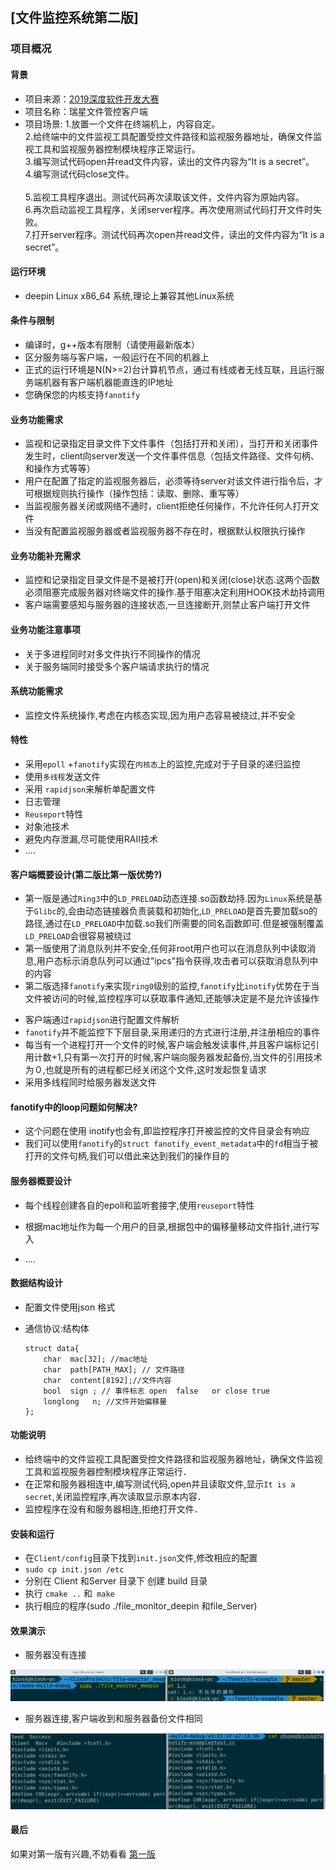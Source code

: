 ## [文件监控系统第二版]

### 项目概况

#### 背景

* 项目来源：[2019深度软件开发大赛](https://www.deepin.org/devcon-2019/topic)
* 项目名称：瑞星文件管控客户端
* 项目场景:
1.放置一个文件在终端机上，内容自定。<br>
2.给终端中的文件监视工具配置受控文件路径和监视服务器地址，确保文件监视工具和监视服务器控制模块程序正常运行。<br>
3.编写测试代码open并read文件内容，读出的文件内容为“It is a secret”。<br>
4.编写测试代码close文件。<br>  
5.监视工具程序退出。测试代码再次读取该文件，文件内容为原始内容。 <br>
6.再次启动监视工具程序，关闭server程序。再次使用测试代码打开文件时失败。 <br>
7.打开server程序。测试代码再次open并read文件，读出的文件内容为“It is a secret”。 <br>


#### 运行环境

* deepin Linux x86_64 系统,理论上兼容其他Linux系统

#### 条件与限制

* 编译时，g++版本有限制（请使用最新版本）
* 区分服务端与客户端，一般运行在不同的机器上
* 正式的运行环境是N(N>=2)台计算机节点，通过有线或者无线互联，且运行服务端机器有客户端机器能直连的IP地址
* 您确保您的内核支持`fanotify`

#### 业务功能需求

* 监视和记录指定目录文件下文件事件（包括打开和关闭），当打开和关闭事件发生时，client向server发送一个文件事件信息（包括文件路径、文件句柄、和操作方式等等）
* 用户在配置了指定的监视服务器后，必须等待server对该文件进行指令后，才可根据规则执行操作（操作包括：读取、删除、重写等）
* 当监视服务器关闭或网络不通时，client拒绝任何操作，不允许任何人打开文件
* 当没有配置监视服务器或者监视服务器不存在时，根据默认权限执行操作

#### 业务功能补充需求

* 监控和记录指定目录文件是不是被打开(open)和关闭(close)状态.这两个函数必须阻塞完成服务器对终端文件的操作.基于阻塞决定利用HOOK技术劫持调用
* 客户端需要感知与服务器的连接状态,一旦连接断开,则禁止客户端打开文件


#### 业务功能注意事项
* 关于多进程同时对多文件执行不同操作的情况
* 关于服务端同时接受多个客户端请求执行的情况

#### 系统功能需求

* 监控文件系统操作,考虑在内核态实现,因为用户态容易被绕过,并不安全



#### 特性

-  采用`epoll` +`fanotify`实现在`内核态`上的监控,完成对于子目录的递归监控
- 使用`多线程`发送文件
- 采用 `rapidjson`来解析单配置文件
- 日志管理
- `Reuseport`特性
- 对象池技术
- 避免内存泄漏,尽可能使用RAII技术
- ....





#### 客户端概要设计(第二版比第一版优势?)

* 第一版是通过`Ring3`中的`LD_PRELOAD`动态连接.so函数劫持.因为`Linux`系统是基于`Glibc`的,会由动态链接器负责装载和初始化,`LD_PRELOAD`是首先要加载so的路径,通过在`LD_PRELOAD`中加载.so我们所需要的同名函数即可.但是被强制覆盖`LD_PRELOAD`会很容易被绕过
* 第一版使用了消息队列并不安全,任何非root用户也可以在消息队列中读取消息,用户态标示消息队列可以通过"ipcs"指令获得,攻击者可以获取消息队列中的内容
* 第二版选择`fanotify`来实现`ring0`级别的监控,`fanotify`比`inotify`优势在于当文件被访问的时候,监控程序可以获取事件通知,还能够决定是不是允许该操作

- 客户端通过`rapidjson`进行配置文件解析
- `fanotify`并不能监控下下层目录,采用递归的方式进行注册,并注册相应的事件
- 每当有一个进程打开一个文件的时候,客户端会触发读事件,并且客户端标记引用计数+1,只有第一次打开的时候,客户端向服务器发起备份,当文件的引用技术为０,也就是所有的进程都已经关闭这个文件,这时发起恢复请求
- 采用多线程同时给服务器发送文件



#### fanotify中的loop问题如何解决?

* 这个问题在使用 inotify也会有,即监控程序打开被监控的文件目录会有响应
* 我们可以使用`fanotify`的`struct fanotify_event_metadata`中的`fd`相当于被打开的文件句柄,我们可以借此来达到我们的操作目的

#### 服务器概要设计

- 每个线程创建各自的epoll和监听套接字,使用`reuseport`特性

- 根据mac地址作为每一个用户的目录,根据包中的偏移量移动文件指针,进行写入

- ....

#### 数据结构设计

- 配置文件使用json 格式

- 通信协议:结构体

  ```
  struct data{
      char  mac[32]; //mac地址
      char  path[PATH_MAX]; // 文件路径
      char  content[8192];//文件内容
      bool  sign ; // 事件标志 open  false   or close true
      longlong   n; //文件开始偏移量 
  };
  ```

#### 功能说明

- 给终端中的文件监视工具配置受控文件路径和监视服务器地址，确保文件监视工具和监视服务器控制模块程序正常运行．
- 在正常和服务器相连中,编写测试代码,open并且读取文件,显示`It is a secret`,关闭监控程序,再次读取显示原本内容．
- 监控程序在没有和服务器相连,拒绝打开文件．

#### 安装和运行

- 在`Client/config`目录下找到`init.json`文件,修改相应的配置
- `sudo cp init.json /etc` 
- 分别在 Client 和Server 目录下 创建 build 目录
- 执行 `cmake ..` 和` make`
- 执行相应的程序(sudo ./file_monitor_deepin 和file_Server)


#### 效果演示


- 服务器没有连接

![image](/img/1.png)

- 服务器连接,客户端收到和服务器备份文件相同


![image](https://github.com/LhdDream/file-monitor-deepin/blob/master/img/2.png)


#### 最后

如果对第一版有兴趣,不妨看看 [第一版](https://github.com/xiyou-linuxer/file-monitor_deepin)

  



  

  
